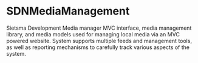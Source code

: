 # SDNMediaManagement

Sietsma Development Media manager MVC interface, media management library, and media models used for managing local media via an MVC powered website.  System supports multiple feeds and management tools, as well as reporting mechanisms to carefully track various aspects of the system.
